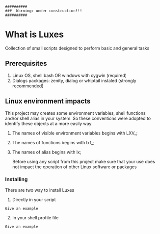 ```
##########
###  Warning: under construction!!!
##########
```

# What is Luxes
Collection of small scripts designed to perform basic and general tasks

## Prerequisites

1. Linux OS, shell bash OR windows with cygwin (required)
2. Dialogs packages: zenity, dialog or whiptail instaled (strongly recommended)

## Linux environment impacts

This project may creates some environment variables, shell functions and/or shell alias in your system. 
So these conventions were adopted to identify these objects at a more easily way

1. The names of visible environment variables begins with LXV_;
2. The names of functions begins with lxf_;
3. The names of alias begins with lx;

    Before using any script from this project make sure that your use does not impact the operation of other Linux software or packages

### Installing

There are two way to install Luxes

1. Directly in your script

```
Give an example
```

2. In your shell profile file

```
Give an example
```

